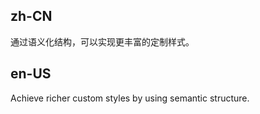 ## zh-CN

通过语义化结构，可以实现更丰富的定制样式。

## en-US

Achieve richer custom styles by using semantic structure.
